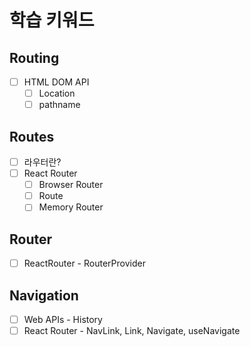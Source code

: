 # 학습 키워드

## Routing

- [ ] HTML DOM API
  - [ ] Location
  - [ ] pathname

## Routes

- [ ] 라우터란?
- [ ] React Router
  - [ ] Browser Router
  - [ ] Route
  - [ ] Memory Router

## Router

- [ ] ReactRouter - RouterProvider

## Navigation

- [ ] Web APIs - History
- [ ] React Router - NavLink, Link, Navigate, useNavigate
